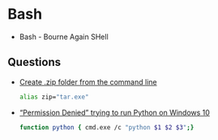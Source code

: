 # Bash

* Bash - Bourne Again SHell

## Questions

* [Create .zip folder from the command line](https://superuser.com/q/201371/180163)

    ```bash
    alias zip="tar.exe"
    ```

* [“Permission Denied” trying to run Python on Windows 10](https://stackoverflow.com/a/64960283/1366033)

    ```bash
    function python { cmd.exe /c "python $1 $2 $3";}
    ```

